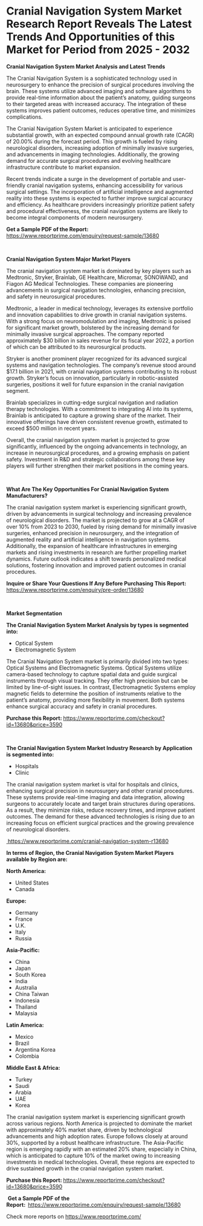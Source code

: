 <p><h1>Cranial Navigation System Market Research Report Reveals The Latest Trends And Opportunities of this Market for Period from 2025 - 2032</h1></p><p><strong>Cranial Navigation System Market Analysis and Latest Trends</strong></p>
<p><p>The Cranial Navigation System is a sophisticated technology used in neurosurgery to enhance the precision of surgical procedures involving the brain. These systems utilize advanced imaging and software algorithms to provide real-time information about the patient’s anatomy, guiding surgeons to their targeted areas with increased accuracy. The integration of these systems improves patient outcomes, reduces operative time, and minimizes complications.</p><p>The Cranial Navigation System Market is anticipated to experience substantial growth, with an expected compound annual growth rate (CAGR) of 20.00% during the forecast period. This growth is fueled by rising neurological disorders, increasing adoption of minimally invasive surgeries, and advancements in imaging technologies. Additionally, the growing demand for accurate surgical procedures and evolving healthcare infrastructure contribute to market expansion. </p><p>Recent trends indicate a surge in the development of portable and user-friendly cranial navigation systems, enhancing accessibility for various surgical settings. The incorporation of artificial intelligence and augmented reality into these systems is expected to further improve surgical accuracy and efficiency. As healthcare providers increasingly prioritize patient safety and procedural effectiveness, the cranial navigation systems are likely to become integral components of modern neurosurgery.</p></p>
<p><strong>Get a Sample PDF of the Report:&nbsp;</strong> <a href="https://www.reportprime.com/enquiry/request-sample/13680?utm_campaign=2640&utm_medium=2&utm_source=Github&utm_content=ia&utm_term=20032025&utm_id=cranial-navigation-system">https://www.reportprime.com/enquiry/request-sample/13680</a></p>
<p>&nbsp;</p>
<p><strong>Cranial Navigation System Major Market Players</strong></p>
<p><p>The cranial navigation system market is dominated by key players such as Medtronic, Stryker, Brainlab, GE Healthcare, Micromar, SONOWAND, and Fiagon AG Medical Technologies. These companies are pioneering advancements in surgical navigation technologies, enhancing precision, and safety in neurosurgical procedures.</p><p>Medtronic, a leader in medical technology, leverages its extensive portfolio and innovation capabilities to drive growth in cranial navigation systems. With a strong focus on neuromodulation and imaging, Medtronic is poised for significant market growth, bolstered by the increasing demand for minimally invasive surgical approaches. The company reported approximately $30 billion in sales revenue for its fiscal year 2022, a portion of which can be attributed to its neurosurgical products.</p><p>Stryker is another prominent player recognized for its advanced surgical systems and navigation technologies. The company’s revenue stood around $17.1 billion in 2021, with cranial navigation systems contributing to its robust growth. Stryker’s focus on innovation, particularly in robotic-assisted surgeries, positions it well for future expansion in the cranial navigation segment.</p><p>Brainlab specializes in cutting-edge surgical navigation and radiation therapy technologies. With a commitment to integrating AI into its systems, Brainlab is anticipated to capture a growing share of the market. Their innovative offerings have driven consistent revenue growth, estimated to exceed $500 million in recent years.</p><p>Overall, the cranial navigation system market is projected to grow significantly, influenced by the ongoing advancements in technology, an increase in neurosurgical procedures, and a growing emphasis on patient safety. Investment in R&D and strategic collaborations among these key players will further strengthen their market positions in the coming years.</p></p>
<p>&nbsp;</p>
<p><strong>What Are The Key Opportunities For Cranial Navigation System Manufacturers?</strong></p>
<p><p>The cranial navigation system market is experiencing significant growth, driven by advancements in surgical technology and increasing prevalence of neurological disorders. The market is projected to grow at a CAGR of over 10% from 2023 to 2030, fueled by rising demand for minimally invasive surgeries, enhanced precision in neurosurgery, and the integration of augmented reality and artificial intelligence in navigation systems. Additionally, the expansion of healthcare infrastructures in emerging markets and rising investments in research are further propelling market dynamics. Future outlook indicates a shift towards personalized medical solutions, fostering innovation and improved patient outcomes in cranial procedures.</p></p>
<p><strong>Inquire or Share Your Questions If Any Before Purchasing This Report:</strong> <a href="https://www.reportprime.com/enquiry/pre-order/13680?utm_campaign=2640&utm_medium=2&utm_source=Github&utm_content=ia&utm_term=20032025&utm_id=cranial-navigation-system">https://www.reportprime.com/enquiry/pre-order/13680</a></p>
<p>&nbsp;</p>
<p><strong>Market Segmentation</strong></p>
<p><strong>The Cranial Navigation System Market Analysis by types is segmented into:</strong></p>
<p><ul><li>Optical System</li><li>Electromagnetic System</li></ul></p>
<p><p>The Cranial Navigation System market is primarily divided into two types: Optical Systems and Electromagnetic Systems. Optical Systems utilize camera-based technology to capture spatial data and guide surgical instruments through visual tracking. They offer high precision but can be limited by line-of-sight issues. In contrast, Electromagnetic Systems employ magnetic fields to determine the position of instruments relative to the patient’s anatomy, providing more flexibility in movement. Both systems enhance surgical accuracy and safety in cranial procedures.</p></p>
<p><strong>Purchase this Report:&nbsp;</strong><a href="https://www.reportprime.com/checkout?id=13680&price=3590&utm_campaign=2640&utm_medium=2&utm_source=Github&utm_content=ia&utm_term=20032025&utm_id=cranial-navigation-system">https://www.reportprime.com/checkout?id=13680&price=3590</a></p>
<p>&nbsp;</p>
<p><strong>The Cranial Navigation System Market Industry Research by Application is segmented into:</strong></p>
<p><ul><li>Hospitals</li><li>Clinic</li></ul></p>
<p><p>The cranial navigation system market is vital for hospitals and clinics, enhancing surgical precision in neurosurgery and other cranial procedures. These systems provide real-time imaging and data integration, allowing surgeons to accurately locate and target brain structures during operations. As a result, they minimize risks, reduce recovery times, and improve patient outcomes. The demand for these advanced technologies is rising due to an increasing focus on efficient surgical practices and the growing prevalence of neurological disorders.</p></p>
<p><a href="https://www.reportprime.com/cranial-navigation-system-r13680?utm_campaign=2640&utm_medium=2&utm_source=Github&utm_content=ia&utm_term=20032025&utm_id=cranial-navigation-system">&nbsp;https://www.reportprime.com/cranial-navigation-system-r13680</a></p>
<p><strong>In terms of Region, the Cranial Navigation System Market Players available by Region are:</strong></p>
<p>
    <p> <strong> North America: </strong>
        <ul>
            <li>United States</li>
            <li>Canada</li>
        </ul>
        </p> 
    <p> <strong> Europe: </strong>
        <ul>
            <li>Germany</li>
            <li>France</li>
            <li>U.K.</li>
            <li>Italy</li>
            <li>Russia</li>
        </ul>
        </p> 
    <p> <strong> Asia-Pacific: </strong>
        <ul>
            <li>China</li>
            <li>Japan</li>
            <li>South Korea</li>
            <li>India</li>
            <li>Australia</li>
            <li>China Taiwan</li>
            <li>Indonesia</li>
            <li>Thailand</li>
            <li>Malaysia</li>
        </ul>
        </p> 
    <p> <strong> Latin America: </strong>
        <ul>
            <li>Mexico</li>
            <li>Brazil</li>
            <li>Argentina Korea</li>
            <li>Colombia</li>
        </ul>
        </p> 
    <p> <strong> Middle East & Africa: </strong>
        <ul>
            <li>Turkey</li>
            <li>Saudi</li>
            <li>Arabia</li>
            <li>UAE</li>
            <li>Korea</li>
        </ul>
    </p>
    </p>
<p><p>The cranial navigation system market is experiencing significant growth across various regions. North America is projected to dominate the market with approximately 40% market share, driven by technological advancements and high adoption rates. Europe follows closely at around 30%, supported by a robust healthcare infrastructure. The Asia-Pacific region is emerging rapidly with an estimated 20% share, especially in China, which is anticipated to capture 10% of the market owing to increasing investments in medical technologies. Overall, these regions are expected to drive sustained growth in the cranial navigation system market.</p></p>
<p><strong>Purchase this Report: </strong><a href="https://www.reportprime.com/checkout?id=13680&price=3590&utm_campaign=2640&utm_medium=2&utm_source=Github&utm_content=ia&utm_term=20032025&utm_id=cranial-navigation-system">https://www.reportprime.com/checkout?id=13680&price=3590</a></p>
<p>&nbsp;<strong>Get a Sample PDF of the Report:&nbsp;&nbsp;</strong><a href="https://www.reportprime.com/enquiry/request-sample/13680?utm_campaign=2640&utm_medium=2&utm_source=Github&utm_content=ia&utm_term=20032025&utm_id=cranial-navigation-system">https://www.reportprime.com/enquiry/request-sample/13680</a></p>
<p><strong></strong></p>
<p>Check more reports on <a href="https://www.reportprime.com/?utm_campaign=2640&utm_medium=2&utm_source=Github&utm_content=ia&utm_term=20032025&utm_id=cranial-navigation-system">https://www.reportprime.com/</a></p>